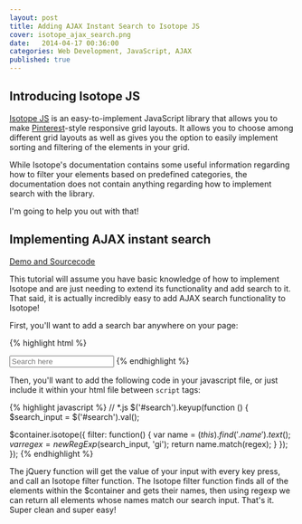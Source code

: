 ```yaml
---
layout: post
title: Adding AJAX Instant Search to Isotope JS
cover: isotope_ajax_search.png
date:   2014-04-17 00:36:00
categories: Web Development, JavaScript, AJAX
published: true
---
```


## Introducing Isotope JS

[Isotope JS] is an easy-to-implement JavaScript library that allows you to make [Pinterest]-style responsive grid layouts. It allows you to choose among different grid layouts as well as gives you the option to easily implement sorting and filtering of the elements in your grid.

While Isotope's documentation contains some useful information regarding how to filter your elements based on predefined categories, the documentation does not contain anything regarding how to implement search with the library.

I'm going to help you out with that!

## Implementing AJAX instant search

[Demo and Sourcecode]

This tutorial will assume you have basic knowledge of how to implement Isotope and are just needing to extend its functionality and add search to it. That said, it is actually incredibly easy to add AJAX search functionality to Isotope!

First, you'll want to add a search bar anywhere on your page:

{% highlight html %}
<!-- *.html -->
<input type="text" id="search" placeholder="Search here" />
{% endhighlight %}
<br />

Then, you'll want to add the following code in your javascript file, or just include it within your html file between `script` tags:

{% highlight javascript %}
// *.js
$('#search').keyup(function () {
  $search_input = $('#search').val();

  $container.isotope({
    filter: function() {
      var name = $(this).find('.name').text();
      var regex = new RegExp($search_input, 'gi');
      return name.match(regex);
    }
  });
});
{% endhighlight %}
<br />

The jQuery function will get the value of your input with every key press, and call an Isotope filter function. The Isotope filter function finds all of the elements within the $container and gets their names, then using regexp we can return all elements whose names match our search input. That's it. Super clean and super easy!

[isotope js]:http://isotope.metafizzy.co/
[pinterest]:https://www.pinterest.com/
[demo and sourcecode]:http://codepen.io/mjyoung/pen/IqEpw